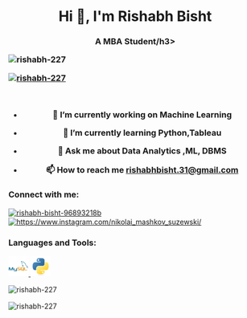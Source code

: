 <h1 align="center">Hi 👋, I'm Rishabh Bisht</h1>
<h3 align="center">A MBA Student/h3>

<p align="left"> <img src="https://komarev.com/ghpvc/?username=rishabh-227&label=Profile%20views&color=0e75b6&style=flat" alt="rishabh-227" /> </p>

<p align="left"> <a href="https://github.com/ryo-ma/github-profile-trophy"><img src="https://github-profile-trophy.vercel.app/?username=rishabh-227" alt="rishabh-227" /></a> </p>

<p align="left"> <a href="https://twitter.com/" target="blank"><img src="https://img.shields.io/twitter/follow/?logo=twitter&style=for-the-badge" alt="" /></a> </p>

- 🔭 I’m currently working on **Machine Learning**

- 🌱 I’m currently learning **Python,Tableau**

- 💬 Ask me about **Data Analytics ,ML, DBMS**

- 📫 How to reach me **rishabhbisht.31@gmail.com**

<h3 align="left">Connect with me:</h3>
<p align="left">
<a href="https://linkedin.com/in/rishabh-bisht-96893218b" target="blank"><img align="center" src="https://raw.githubusercontent.com/rahuldkjain/github-profile-readme-generator/master/src/images/icons/Social/linked-in-alt.svg" alt="rishabh-bisht-96893218b" height="30" width="40" /></a>
<a href="https://instagram.com/https://www.instagram.com/nikolai_mashkov_suzewski/" target="blank"><img align="center" src="https://raw.githubusercontent.com/rahuldkjain/github-profile-readme-generator/master/src/images/icons/Social/instagram.svg" alt="https://www.instagram.com/nikolai_mashkov_suzewski/" height="30" width="40" /></a>
</p>

<h3 align="left">Languages and Tools:</h3>
<p align="left"> <a href="https://www.mysql.com/" target="_blank" rel="noreferrer"> <img src="https://raw.githubusercontent.com/devicons/devicon/master/icons/mysql/mysql-original-wordmark.svg" alt="mysql" width="40" height="40"/> </a> <a href="https://www.python.org" target="_blank" rel="noreferrer"> <img src="https://raw.githubusercontent.com/devicons/devicon/master/icons/python/python-original.svg" alt="python" width="40" height="40"/> </a> </p>

<p><img align="center" src="https://github-readme-stats.vercel.app/api/top-langs?username=rishabh-227&show_icons=true&locale=en&layout=compact" alt="rishabh-227" /></p>

<p><img align="center" src="https://github-readme-streak-stats.herokuapp.com/?user=rishabh-227&" alt="rishabh-227" /></p>
